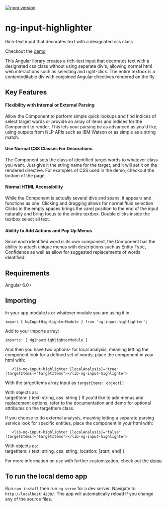 [![npm version](https://badge.fury.io/js/ng-input-highlighter.svg)](https://badge.fury.io/js/ng-input-highlighter)
# ng-input-highlighter
Rich-text input that decorates text with a designated css class

Checkout the [demo](https://ng-input-highlighter.firebaseapp.com/) 

This Angular library creates a rich-text input that decorates text with a designated css class without using separate div's, allowing normal html web interactions such as selecting and right-click. The entire textbox is a contenteditable div with conjoined Angular directives rendered on the fly. 

## Key Features

#### Flexibility with Internal or External Parsing
Allow the Component to perform simple quick lookups and find indices of select target words or provide an array of items and indices for the Component to render. This lets your parsing be as advanced as you'd like, using outputs from NLP APIs such as IBM Watson or as simple as a string match.

#### Use Normal CSS Classes For Decorations
The Component sets the class of identified target words to whatever class you want. Just give it the string name for the target, and it will set it on the rendered directive. For examples of CSS used in the demo, checkout the bottom of the page.</p>

#### Normal HTML Accessibility
While the Component is actually several divs and spans, it appears and functions as one. Clicking and dragging allows for normal fluid selection. Clicks in the empty spaces brings the caret position to the end of the input naturally and bring focus to the entire textbox. Double clicks inside the textbox select all text.

#### Ability to Add Actions and Pop Up Menus
Since each identified word is its own component, the Component has the ability to attach unique menus with descriptions such as Entity Type, Confidence as well as allow for suggested replacements of words identified.


## Requirements
Angular 6.0+

## Importing
In your app.module.ts or whatever module you are using it in:

```import { NgInputHighlighterModule } from 'ng-input-highlighter';```

Add to your imports array:

``` imports: [ NgInputHighlighterModule ] ```

And then you have two options- for local analysis, meaning letting the component look for a defined set of words, place the component in your html with:

```   <lib-ng-input-highlighter [localAnalysis]="true" [targetItems]="targetItems"></lib-ng-input-highlighter>```

With the targetItems array input as ```targetItems: object[]```	

With objects as:   
    targetItem: {
        text: string,
        css: string
    } 
If you'd like to add menus and replacement options, refer to the documentation and demo for optional attributes on the targetItem class.

If you choose to do external analysis, meaning letting a separate parsing service look for specific entities, place the component in your html with:

```   <lib-ng-input-highlighter [localAnalysis]="false" [targetItems]="targetItems"></lib-ng-input-highlighter>```

With objects as:   
    targetItem: {
        text: string,
        css: string,
        location: [start, end]
    } 


For more information on use with further customization, check out the [demo](https://ng-input-highlighter.firebaseapp.com/) 

## To run the local demo app

Run `npm install` then run `ng serve` for a dev server. Navigate to `http://localhost:4200/`. The app will automatically reload if you change any of the source files.